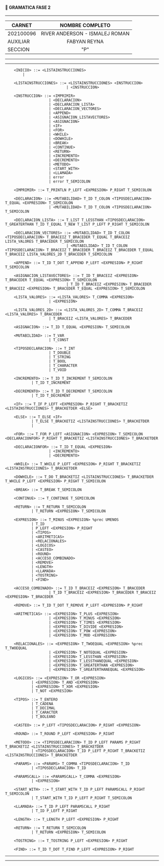 #### 📌 GRAMATICA FASE 2

---

<p align="center">

|**CARNET**  |      **NOMBRE COMPLETO**          |  
|----------|:-----------------------------------:|
|202100096 |  RIVER ANDERSON - ISMALEJ ROMAN     |    
| AUXILIAR |            FABYAN REYNA             |   
| SECCION  |                "P"                  |  
</p>

---
---

        <INICIO> ::= <LISTAINSTRUCCIONES>
            | 

        <LISTAINSTRUCCIONES> ::= <LISTAINSTRUCCIONES> <INSTRUCCION>
                                | <INSTRUCCION>

        <INSTRUCCION> ::= <IMPRIMIR>
                        | <DECLARACION>
                        | <DECLARACION_LISTA>
                        | <DECLARACION_VECTORES>
                        | <APPEND>
                        | <ASIGNACION_LISTAVECTORES>
                        | <ASIGNACION>
                        | <IF>
                        | <FOR>
                        | <WHILE>
                        | <DOWHILE>
                        | <BREAK>
                        | <CONTINUE>
                        | <RETURN>
                        | <INCREMENTO>
                        | <DECREMENTO>
                        | <METODO>
                        | <START_WITH>
                        | <LLAMADA>
                        | error
                        | error T_SEMICOLON

        <IMPRIMIR> ::= T_PRINTLN P_LEFT <EXPRESION> P_RIGHT T_SEMICOLON

        <DECLARACION> ::= <MUTABILIDAD> T_ID T_COLON <TIPOSDECLARACION> T_EQUAL <EXPRESION> T_SEMICOLON
                        | <MUTABILIDAD> T_ID T_COLON <TIPOSDECLARACION> T_SEMICOLON

        <DECLARACION_LISTA> ::= T_LIST T_LESSTHAN <TIPOSDECLARACION> T_GREATERTHAN T_ID T_EQUAL T_NEW T_LIST P_LEFT P_RIGHT T_SEMICOLON

        <DECLARACION_VECTORES> ::= <MUTABILIDAD> T_ID T_COLON <TIPOSDECLARACION> T_BRACEIZ T_BRACEDER T_EQUAL T_BRACEIZ LISTA_VALORES T_BRACEDER T_SEMICOLON
                                | <MUTABILIDAD> T_ID T_COLON <TIPOSDECLARACION> T_BRACEIZ T_BRACEDER T_BRACEIZ T_BRACEDER T_EQUAL T_BRACEIZ LISTA_VALORES_2D T_BRACEDER T_SEMICOLON

        <APPEND> ::= T_ID T_DOT T_APPEND P_LEFT <EXPRESION> P_RIGHT T_SEMICOLON

        <ASIGNACION_LISTAVECTORES> ::= T_ID T_BRACEIZ <EXPRESION> T_BRACEDER T_EQUAL <EXPRESION> T_SEMICOLON
                                | T_ID T_BRACEIZ <EXPRESION> T_BRACEDER T_BRACEIZ <EXPRESION> T_BRACEDER T_EQUAL <EXPRESION> T_SEMICOLON

        <LISTA_VALORES> ::= <LISTA_VALORES> T_COMMA <EXPRESION>
                        | <EXPRESION>

        <LISTA_VALORES_2D> ::= <LISTA_VALORES_2D> T_COMMA T_BRACEIZ <LISTA_VALORES> T_BRACEDER
                        | T_BRACEIZ <LISTA_VALORES> T_BRACEDER

        <ASIGNACION> ::= T_ID T_EQUAL <EXPRESION> T_SEMICOLON

        <MUTABILIDAD> ::= T_VAR
                        | T_CONST

        <TIPOSDECLARACION> ::= T_INT
                        | T_DOUBLE
                        | T_STRING
                        | T_BOOL
                        | T_CHARACTER
                        | T_VOID

        <INCREMENTO> ::= T_ID T_INCREMENT T_SEMICOLON
                | T_ID T_INCREMENT

        <DECREMENTO> ::= T_ID T_DECREMENT T_SEMICOLON
                | T_ID T_DECREMENT

        <IF> ::= T_IF P_LEFT <EXPRESION> P_RIGHT T_BRACKETIZ <LISTAINSTRUCCIONES> T_BRACKETDER <ELSE>

        <ELSE> ::= T_ELSE <IF>
                | T_ELSE T_BRACKETIZ <LISTAINSTRUCCIONES> T_BRACKETDER
                |

        <FOR> ::= T_FOR P_LEFT <ASIGNACION> <EXPRESION> T_SEMICOLON <DECLARACIONFOR> P_RIGHT T_BRACKETIZ <LISTAINSTRUCCIONES> T_BRACKETDER

        <DECLARACIONFOR> ::= T_ID T_EQUAL <EXPRESION>
                        | <INCREMENTO>
                        | <DECREMENTO>

        <WHILE> ::= T_WHILE P_LEFT <EXPRESION> P_RIGHT T_BRACKETIZ <LISTAINSTRUCCIONES> T_BRACKETDER

        <DOWHILE> ::= T_DO T_BRACKETIZ <LISTAINSTRUCCIONES> T_BRACKETDER T_WHILE P_LEFT <EXPRESION> P_RIGHT T_SEMICOLON

        <BREAK> ::= T_BREAK T_SEMICOLON

        <CONTINUE> ::= T_CONTINUE T_SEMICOLON

        <RETURN> ::= T_RETURN T_SEMICOLON
                | T_RETURN <EXPRESION> T_SEMICOLON

        <EXPRESION> ::= T_MINUS <EXPRESION> %prec UMENOS
                | T_ID
                | P_LEFT <EXPRESION> P_RIGHT
                | <TIPOS>
                | <ARITMETICAS>
                | <RELACIONALES>
                | <LOGICOS>
                | <CASTEO>
                | <ROUND>
                | <ACCESO_COMBINADO>
                | <REMOVE>
                | <LENGTH>
                | <LLAMADA>
                | <TOSTRING>
                | <FIND>

        <ACCESO_COMBINADO> ::= T_ID T_BRACEIZ <EXPRESION> T_BRACEDER
                        | T_ID T_BRACEIZ <EXPRESION> T_BRACEDER T_BRACEIZ <EXPRESION> T_BRACEDER

        <REMOVE> ::= T_ID T_DOT T_REMOVE P_LEFT <EXPRESION> P_RIGHT

        <ARITMETICAS> ::= <EXPRESION> T_PLUS <EXPRESION>
                        | <EXPRESION> T_MINUS <EXPRESION>
                        | <EXPRESION> T_TIMES <EXPRESION>
                        | <EXPRESION> T_DIVIDE <EXPRESION>
                        | <EXPRESION> T_POW <EXPRESION>
                        | <EXPRESION> T_MOD <EXPRESION>

        <RELACIONALES> ::= <EXPRESION> T_TWOEQUAL <EXPRESION> %prec T_TWOEQUAL
                        | <EXPRESION> T_NOTEQUAL <EXPRESION>
                        | <EXPRESION> T_LESSTHAN <EXPRESION>
                        | <EXPRESION> T_LESSTHANEQUAL <EXPRESION>
                        | <EXPRESION> T_GREATERTHAN <EXPRESION>
                        | <EXPRESION> T_GREATERTHANEQUAL <EXPRESION>

        <LOGICOS> ::= <EXPRESION> T_OR <EXPRESION>
                | <EXPRESION> T_AND <EXPRESION>
                | <EXPRESION> T_XOR <EXPRESION>
                | T_NOT <EXPRESION>

        <TIPOS> ::= T_ENTERO
                | T_CADENA
                | T_DECIMAL
                | T_CARACTER
                | T_BOLEANO

        <CASTEO> ::= P_LEFT <TIPOSDECLARACION> P_RIGHT <EXPRESION>

        <ROUND> ::= T_ROUND P_LEFT <EXPRESION> P_RIGHT

        <METODO> ::= <TIPOSDECLARACION> T_ID P_LEFT PARAMS P_RIGHT T_BRACKETIZ <LISTAINSTRUCCIONES> T_BRACKETDER
                | <TIPOSDECLARACION> T_ID P_LEFT P_RIGHT T_BRACKETIZ <LISTAINSTRUCCIONES> T_BRACKETDER

        <PARAMS> ::= <PARAMS> T_COMMA <TIPOSDECLARACION> T_ID
                | <TIPOSDECLARACION> T_ID

        <PARAMSCALL> ::= <PARAMSCALL> T_COMMA <EXPRESION>
                | <EXPRESION>

        <START_WITH> ::= T_START_WITH T_ID P_LEFT PARAMSCALL P_RIGHT T_SEMICOLON
                | T_START_WITH T_ID P_LEFT P_RIGHT T_SEMICOLON

        <LLAMADA> ::= T_ID P_LEFT PARAMSCALL P_RIGHT
                | T_ID P_LEFT P_RIGHT

        <LENGTH> ::= T_LENGTH P_LEFT <EXPRESION> P_RIGHT

        <RETURN> ::= T_RETURN T_SEMICOLON
                | T_RETURN <EXPRESION> T_SEMICOLON

        <TOSTRING> ::= T_TOSTRING P_LEFT <EXPRESION> P_RIGHT

        <FIND> ::= T_ID T_DOT T_FIND P_LEFT <EXPRESION> P_RIGHT


---
---